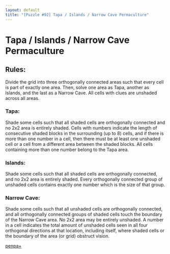 ```yaml
---
layout: default
title: "[Puzzle #92] Tapa / Islands / Narrow Cave Permaculture"
---
```


# Tapa / Islands / Narrow Cave Permaculture

## Rules:

Divide the grid into three orthogonally connected areas such that every cell is part of exactly one area. Then, solve one area as Tapa, another as Islands, and the last as a Narrow Cave. All cells with clues are unshaded across all areas.

### Tapa: 
Shade some cells such that all shaded cells are orthogonally connected and no 2x2 area is entirely shaded. Cells with numbers indicate the length of consecutive shaded blocks in the surrounding (up to 8) cells, and if there is more than one number in a cell, then there must be at least one unshaded cell or a cell from a different area between the shaded blocks. All cells containing more than one number belong to the Tapa area.

### Islands: 
Shade some cells such that all shaded cells are orthogonally connected, and no 2x2 area is entirely shaded. Every orthogonally connected group of unshaded cells contains exactly one number which is the size of that group.

### Narrow Cave: 
Shade some cells such that all unshaded cells are orthogonally connected, and all orthogonally connected groups of shaded cells touch the boundary of the Narrow Cave area. No 2x2 area may be entirely unshaded. A number in a cell indicates the total amount of unshaded cells seen in all four orthogonal directions at that location, including itself, where shaded cells or the boundary of the area (or grid) obstruct vision. 

[penpa+](https://tinyurl.com/2cqkpasr)

